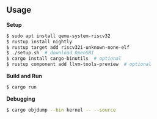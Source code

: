 ## Usage

**Setup**

```sh
$ sudo apt install qemu-system-riscv32
$ rustup install nightly
$ rustup target add riscv32i-unknown-none-elf
$ ./setup.sh  # download OpenSBI
$ cargo install cargo-binutils  # optional
$ rustup component add llvm-tools-preview  # optional
```

**Build and Run**

```sh
$ cargo run
```

**Debugging**

```sh
$ cargo objdump --bin kernel -- --source
```
